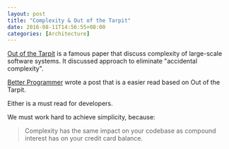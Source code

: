 ```yaml
---
layout: post
title: "Complexity & Out of the Tarpit"
date: 2016-08-11T14:56:55+08:00
categories: [Architecture]
---
```


[Out of the Tarpit](http://shaffner.us/cs/papers/tarpit.pdf) is a famous paper that discuss complexity of large-scale software systems. It discussed approach to eliminate "accidental complexity".

[Better Programmer](http://aestheticio.com/become-a-better-programmer-tame-complexity/) wrote a post that is a easier read based on Out of the Tarpit.

Either is a must read for developers.

We must work hard to achieve simplicity, because:

> Complexity has the same impact on your codebase as compound interest has on your credit card balance.

